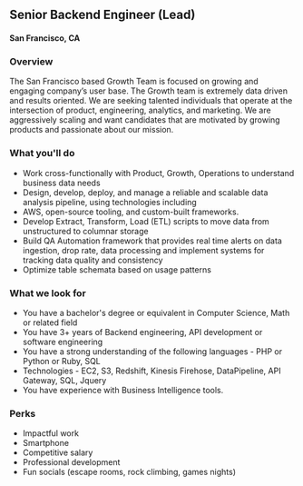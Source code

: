 ## Senior Backend Engineer (Lead)
#### San Francisco, CA

### Overview
The San Francisco based Growth Team is focused on growing and engaging company’s user base. The Growth team is extremely data driven and results oriented. We are seeking talented individuals that operate at the intersection of product, engineering, analytics, and marketing. We are aggressively scaling and want candidates that are motivated by growing products and passionate about our mission.

### What you'll do
+	Work cross-functionally with Product, Growth, Operations to understand business data needs
+ Design, develop, deploy, and manage a reliable and scalable data analysis pipeline, using technologies including
+ AWS, open-source tooling, and custom-built frameworks.
+ Develop Extract, Transform, Load (ETL) scripts to move data from unstructured to columnar storage
+  Build QA Automation framework that provides real time alerts on data ingestion, drop rate, data processing and implement systems for tracking data quality and consistency
+ Optimize table schemata based on usage patterns

### What we look for
+	You have a bachelor's degree or equivalent in Computer Science, Math or related field
+	You have 3+ years of Backend engineering, API development or software engineering
+ You have a strong understanding of the following languages - PHP or Python or Ruby, SQL
+ Technologies - EC2, S3, Redshift, Kinesis Firehose, DataPipeline, API Gateway, SQL, Jquery
+ You have experience with Business Intelligence tools.

### Perks
+	Impactful work
+	Smartphone
+	Competitive salary
+ Professional development
+ Fun socials (escape rooms, rock climbing, games nights)


